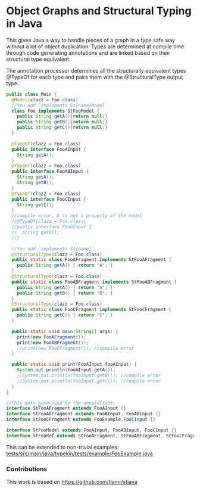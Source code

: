 # Object Graphs and Structural Typing in Java

This gives Java a way to handle pieces of a graph in a type safe way without a lot of object
duplication. Types are determined at compile time through code generating annotations and are 
linked based on their structural type equivalent.

The annotation processor determines all the structurally equivalent types @TypeOf for each type 
and pairs them with the @StructuralType output type.

```java
public class Main {
  @Model(clazz = Foo.class)
  //You add `implements St{name}Model`
  class Foo implements StFooModel {
    public String getA(){return null;}
    public String getB(){return null;}
    public String getC(){return null;}
  }

  @TypeOf(clazz = Foo.class)
  public interface FooAInput {
    String getA();
  }
  @TypeOf(clazz = Foo.class)
  public interface FooABInput {
    String getA();
    String getB();
  }
  @TypeOf(clazz = Foo.class)
  public interface FooCInput {
    String getC();
  }
  //compile error, D is not a property of the model
  //@TypeOf(clazz = Foo.class)
  //public interface FooDInput {
  //  String getD();
  //}

  //You add `implements St{name}`
  @StructuralType(clazz = Foo.class)
  public static class FooAFragment implements StFooAFragment {
    public String getA() { return "A"; }
  }
  @StructuralType(clazz = Foo.class)
  public static class FooABFragment implements StFooABFragment {
    public String getA() { return "A"; }
    public String getB() { return "B"; }
  }
  @StructuralType(clazz = Foo.class)
  public static class FooCFragment implements StFooCFragment {
    public String getC() { return "C"; }
  }

  public static void main(String[] args) {
    print(new FooAFragment());
    print(new FooABFragment());
    //print(new FooCFragment()); //compile error
  }

  public static void print(FooAInput fooAInput) {
    System.out.println(fooAInput.getA());
    //System.out.println(fooInput.getB()); //compile error
    //System.out.println(fooInput.getC()); //compile error
  }
}

//This gets generated by the annotations:
interface StFooAFragment extends FooAInput {}
interface StFooABFragment extends FooAInput, FooABInput {}
interface StFooCFragment extends FooExample.FooCInput {}

interface StFooModel extends FooAInput, FooABInput, FooCInput {}
interface StFooRef extends StFooAFragment, StFooABFragment, StFooCFragment {}
```

This can be extended to non-trivial examples:
[tests/src/main/java/typekin/tests/example/FooExample.java](tests/src/main/java/typekin/tests/example/FooExample.java)

### Contributions
This work is based on https://github.com/tlamr/stjava
